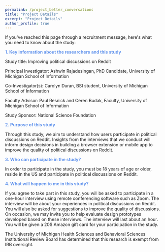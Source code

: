 ```yaml
---
permalink: /project_better_conversations
title: "Project Details"
excerpt: "Project Details"
author_profile: true
---
```


If you've reached this page through a recruitment message, here's what you need to know about the study:

<span style="color:CornflowerBlue">**1. Key information about the researchers and this study**</span>
 
Study title: Improving political discussions on Reddit

Principal Investigator: Ashwin Rajadesingan, PhD Candidate, University of Michigan School of Information

Co-Investigator(s): Carolyn Duran, BSI student, University of Michigan School of Information

Faculty Advisor: Paul Resnick and Ceren Budak, Faculty, University of Michigan School of Information
 
Study Sponsor: National Science Foundation

<span style="color:CornflowerBlue">**2. Purpose of this study**</span>
 
Through this study, we aim to understand how users participate in political discussions on Reddit. Insights from the interviews that we conduct will inform design decisions in building a browser extension or mobile app to improve the quality of political discussions on Reddit.
 
<span style="color:CornflowerBlue">**3. Who can participate in the study?**</span>
 
In order to participate in the study, you must be 18 years of age or older, reside in the US and participate in political discussions on Reddit.
 

<span style="color:CornflowerBlue">**4. What will happen to me in this study?**</span>

If you agree to take part in this study, you will be asked to participate in a one-hour interview using remote conferencing software such as Zoom. The interview will be about your experiences in political discussions on Reddit. You will also be asked for suggestions to improve the quality of discussions. On occasion, we may invite you to help evaluate design prototypes developed based on these interviews. The interview will last about an hour. You will be given a 20$ Amazon gift card for your participation in the study.

The University of Michigan Health Sciences and Behavioral Sciences Institutional Review Board has determined that this research is exempt from IRB oversight.
 
